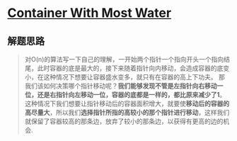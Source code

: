 # [Container With Most Water](https://leetcode.cn/problems/container-with-most-water/)

## 解题思路

> 对O(n)的算法写一下自己的理解，一开始两个指针一个指向开头一个指向结尾，此时容器的底是最大的，接下来随着指针向内移动，会造成容器的底变小，在这种情况下想要让容器盛水变多，就只有在容器的高上下功夫。 那我们该如何决策哪个指针移动呢？**我们能够发现不管是左指针向右移动一位，还是右指针向左移动一位，容器的底都是一样的，都比原来减少了1**。这种情况下我们想要让指针移动后的容器面积增大，就要使**移动后的容器的高尽量大**，所以我们**选择指针所指的高较小的那个指针进行移动**，这样我们就保留了容器较高的那条边，放弃了较小的那条边，以获得有更高的边的机会.
